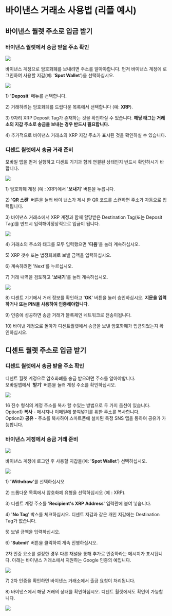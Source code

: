 # 바이낸스 거래소 사용법 (리플 예시)

## 바이낸스 월렛 주소로 입금 받기&#x20;

### 바이낸스 월렛에서 송금 받을 주소 확인

![](../.gitbook/assets/binance1.png)

바이낸스 계정으로 암호화폐를 보내려면 주소를 알아야합니다. 먼저 바이낸스 계정에 로그인하여 사용할 지갑(예: '**Spot Wallet**')을 선택하십시오.

![](../.gitbook/assets/binance2.png)

1\) '**Deposit**' 메뉴를 선택합니다.

2\) 거래하려는 암호화폐를 드랍다운 목록에서 선택합니다 (예: **XRP**).

3\) 9자리 XRP Deposit Tag가 존재하는 것을 확인하실 수 있습니다. **해당 태그는 거래소의 지갑 주소로 송금을 보내는 경우 반드시 필요합니다.**&#x20;

4\) 추가적으로 바이낸스 거래소의 XRP 지갑 주소가 표시된 것을 확인하실 수 있습니다.

### 디센트 월렛에서 송금 거래 준비

모바일 앱을 먼저 실행하고 디센트 기기과 함께 연결된 상태인지 반드시 확인하시기 바랍니다.

![](../.gitbook/assets/binance3.png)

1\) 암호화폐 계정 (예 : XRP)에서 '**보내기**' 버튼을 누릅니다.

2\) '**QR 스캔**' 버튼을 눌러 바이 낸스가 제시 한 QR 코드를 스캔하면 주소가 자동으로 입력됩니다.

3\) 바이낸스 거래소에서 XRP 계정과 함께 할당받은 Destination Tag(또는 Deposit Tag)를 반드시 입력해야정상적으로 입금이 됩니다.

![](../.gitbook/assets/binance4.png)

4\) 거래소의 주소와 태그를 모두 입력했으면 '**다음**'을 눌러 계속하십시오.&#x20;

5\) XRP 갯수 또는 법정화폐로 보낼 금액을 입력하십시오.&#x20;

6\) 계속하려면 'Next'를 누르십시오.&#x20;

7\) 거래 내역을 검토하고 '**보내기**'를 눌러 계속하십시오.

![](../.gitbook/assets/binance5.png)

8\) 디센트 기기에서 거래 정보를 확인하고 '**OK**' 버튼을 눌러 승인하십시오. **지문을 입력하거나 또는 PIN을 사용하여 인증해야합니다**.&#x20;

9\) 인증에 성공하면 송금 거래가 블록체인 네트워크로 전송이됩니다.&#x20;

10\) 바이낸 계정으로 돌아가 디센트월렛에서 송금을 보낸 암호화폐가 입금되었는지 확인하십시오.

## 디센트 월렛 주소로 입금 받기&#x20;

### 디센트 월렛에서 송금 받을 주소 확인

디센트 월렛 계정으로 암호화폐를 송금 받으려면 주소를 알아야합니다. \
모바일앱에서 '**받기**' 버튼을 눌러 계정 주소를 확인하십시오.

![](../.gitbook/assets/binance7.png)

16 진수 형식의 계정 주소를 복사 할 수있는 방법으로 두 가지 옵션이 있습니다. \
Option1) **복사** - 메시지나 이메일에 붙여넣기를 위한 주소를 복사합니다. \
Option2) **공유** - 주소를 복사하여 스마트폰에 설치된 특정 SNS 앱을 통하여 공유가 가능합니다.

### 바이낸스 계정에서 송금 거래 준비

![](../.gitbook/assets/binance1.png)

바이낸스 계정에 로그인 후 사용할 지갑을(예: '**Spot Wallet**') 선택하십시오.

![](../.gitbook/assets/binance8.png)

1\) '**Withdraw**'를 선택하십시오&#x20;

2\) 드롭다운 목록에서 암호화폐 유형을 선택하십시오 (예 : XRP).

3\) 디센트 계정 주소를 '**Recipient's XRP Address**' 입력란에 붙여 넣습니다.&#x20;

4\) '**No Tag**' 박스를 체크하십시오. 디센트 지갑과 같은 개인 지갑에는 Destination Tag가 없습니다.&#x20;

5\) 보낼 금액을 입력하십시오.&#x20;

6\) '**Submit**' 버튼을 클릭하여 계속 진행하십시오.&#x20;

2차 인증 요소를 설정한 경우 다른 채널을 통해 추가로 인증하라는 메시지가 표시됩니다. 아래는 바이낸스 거래소에서 지원하는 Google 인증의 예입니다.

![](../.gitbook/assets/binance10.png)

7\) 2차 인증을 확인하면 바이낸스 거래소에서 출금 요청이 처리됩니다.

8\) 바이낸스에서 해당 거래의 상태를 확인하십시오. 디센트 월렛에서도 확인이 가능합니다.

![](../.gitbook/assets/binance11.png)
